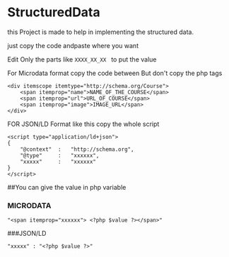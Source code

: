 # StructuredData

this Project is made to help in implementing the structured data.


just copy the code andpaste where you want

Edit Only the parts like ```XXXX_XX_XX ``` to put the value

For Microdata format
copy the code between But don't copy the php tags
```
<div itemscope itemtype="http://schema.org/Course">
    <span itemprop="name">NAME_OF_THE_COURSE</span>
    <span itemprop="url">URL_OF_COURSE</span>
    <span itemprop="image">IMAGE_URL</span>
</div>
```

FOR JSON/LD Format like this copy the whole script
```
<script type="application/ld+json">                                        
{
    "@context"  :   "http://schema.org",
    "@type"     :   "xxxxxx",               
    "xxxxx"     :   "xxxxxx"
}
</script>
```
##You can give the value in php variable
### MICRODATA
```
"<span itemprop="xxxxxx"> <?php $value ?></span>"
```
###JSON/LD
```
"xxxxx" : "<?php $value ?>"
```
